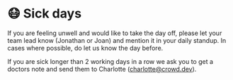# 😷 Sick days

If you are feeling unwell and would like to take the day off, please let your team lead know (Jonathan or Joan) and mention it in your daily standup. In cases where possible, do let us know the day before.

If you are sick longer than 2 working days in a row we ask you to get a doctors note and send them to Charlotte (charlotte@crowd.dev).
